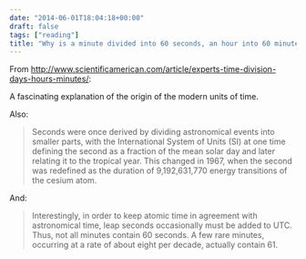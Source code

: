 ```yaml
---
date: "2014-06-01T18:04:18+00:00"
draft: false
tags: ["reading"]
title: "Why is a minute divided into 60 seconds, an hour into 60 minutes, yet there are only 24 hours in a day?"
---
```

From http://www.scientificamerican.com/article/experts-time-division-days-hours-minutes/:

A fascinating explanation of the origin of the modern units of time.

Also:

>Seconds were once derived by dividing astronomical events into smaller parts, with the International System of Units (SI) at one time defining the second as a fraction of the mean solar day and later relating it to the tropical year. This changed in 1967, when the second was redefined as the duration of 9,192,631,770 energy transitions of the cesium atom.

And:

>Interestingly, in order to keep atomic time in agreement with astronomical time, leap seconds occasionally must be added to UTC. Thus, not all minutes contain 60 seconds. A few rare minutes, occurring at a rate of about eight per decade, actually contain 61.
